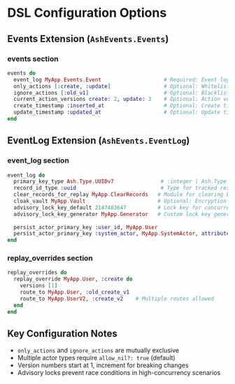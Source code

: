 # DSL Configuration Options

## Events Extension (`AshEvents.Events`)

### events section
```elixir
events do
  event_log MyApp.Events.Event                    # Required: Event log resource
  only_actions [:create, :update]                 # Optional: Whitelist actions
  ignore_actions [:old_v1]                        # Optional: Blacklist actions
  current_action_versions create: 2, update: 3    # Optional: Action versions
  create_timestamp :inserted_at                   # Optional: Create timestamp attr
  update_timestamp :updated_at                    # Optional: Update timestamp attr
end
```

## EventLog Extension (`AshEvents.EventLog`)

### event_log section
```elixir
event_log do
  primary_key_type Ash.Type.UUIDv7               # :integer | Ash.Type.UUIDv7
  record_id_type :uuid                           # Type for tracked resource IDs
  clear_records_for_replay MyApp.ClearRecords   # Module for clearing before replay
  cloak_vault MyApp.Vault                       # Optional: Encryption vault
  advisory_lock_key_default 2147483647          # Lock key for concurrency
  advisory_lock_key_generator MyApp.Generator   # Custom lock key generator
  
  persist_actor_primary_key :user_id, MyApp.User
  persist_actor_primary_key :system_actor, MyApp.SystemActor, attribute_type: :string
end
```

### replay_overrides section
```elixir
replay_overrides do
  replay_override MyApp.User, :create do
    versions [1]
    route_to MyApp.User, :old_create_v1
    route_to MyApp.UserV2, :create_v2    # Multiple routes allowed
  end
end
```

## Key Configuration Notes
- `only_actions` and `ignore_actions` are mutually exclusive
- Multiple actor types require `allow_nil?: true` (default)
- Version numbers start at 1, increment for breaking changes
- Advisory locks prevent race conditions in high-concurrency scenarios